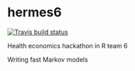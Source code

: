 # hermes6

 
 [![Travis build status](https://travis-ci.org/HealthEconomicsHackathon/hermes6.svg?branch=master)](https://travis-ci.org/HealthEconomicsHackathon/hermes6)
 
Health economics hackathon in R team 6

Writing fast Markov models
